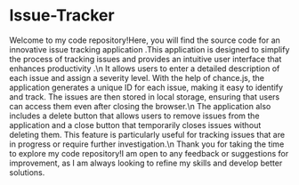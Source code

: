 # Issue-Tracker
Welcome to my code repository!Here, you will find the source code for an innovative issue tracking application .This application is designed to simplify the process of tracking issues and provides an intuitive user interface that enhances productivity .\n
It allows users to enter a detailed description of each issue and assign a severity level. With the help of chance.js, the application generates a unique ID for each issue, making it easy to identify and track. The issues are then stored in local storage, ensuring that users can access them even after closing the browser.\n
The application also includes a delete button that allows users to remove issues from the application and a close button that temporarily closes issues without deleting them. This feature is particularly useful for tracking issues that are in progress or require further investigation.\n
Thank you for taking the time to explore my code repository!I am open to any feedback or suggestions for improvement, as I am always looking to refine my skills and develop better solutions.